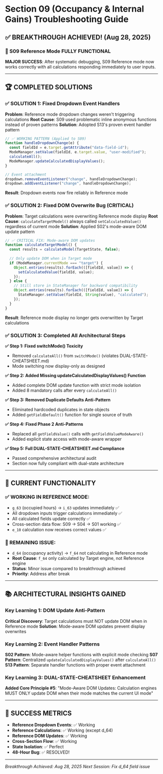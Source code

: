 # Section 09 (Occupancy & Internal Gains) Troubleshooting Guide

## ✅ BREAKTHROUGH ACHIEVED! (Aug 28, 2025)

### **🎉 S09 Reference Mode FULLY FUNCTIONAL**

**MAJOR SUCCESS**: After systematic debugging, S09 Reference mode now works correctly with all calculations responding immediately to user inputs.

---

## 🏆 COMPLETED SOLUTIONS

### **✅ SOLUTION 1: Fixed Dropdown Event Handlers**

**Problem**: Reference mode dropdown changes weren't triggering calculations
**Root Cause**: S09 used problematic inline anonymous functions instead of proven patterns
**Solution**: Adopted S13's proven event handler pattern

```javascript
// ✅ WORKING PATTERN (Applied to S09)
function handleDropdownChange(e) {
  const fieldId = e.target.getAttribute("data-field-id");
  ModeManager.setValue(fieldId, e.target.value, "user-modified");
  calculateAll();
  ModeManager.updateCalculatedDisplayValues();
}

// Event attachment
dropdown.removeEventListener("change", handleDropdownChange);
dropdown.addEventListener("change", handleDropdownChange);
```

**Result**: Dropdown events now fire reliably in Reference mode

### **✅ SOLUTION 2: Fixed DOM Overwrite Bug (CRITICAL)**

**Problem**: Target calculations were overwriting Reference mode display
**Root Cause**: `calculateTargetModel()` always called `setCalculatedValue()` regardless of current mode
**Solution**: Applied S02's mode-aware DOM update pattern

```javascript
// ✅ CRITICAL FIX: Mode-aware DOM updates
function calculateTargetModel() {
  const results = calculateModel(TargetState, false);
  
  // Only update DOM when in Target mode
  if (ModeManager.currentMode === "target") {
    Object.entries(results).forEach(([fieldId, value]) => {
      setCalculatedValue(fieldId, value);
    });
  } else {
    // Still store in StateManager for backward compatibility
    Object.entries(results).forEach(([fieldId, value]) => {
      StateManager.setValue(fieldId, String(value), "calculated");
    });
  }
}
```

**Result**: Reference mode display no longer gets overwritten by Target calculations

### **✅ SOLUTION 3: Completed All Architectural Steps**

**✅ Step 1: Fixed switchMode() Toxicity**
- Removed `calculateAll()` from `switchMode()` (violates DUAL-STATE-CHEATSHEET.md)
- Mode switching now display-only as designed

**✅ Step 2: Added Missing updateCalculatedDisplayValues() Function**
- Added complete DOM update function with strict mode isolation
- Added 8 mandatory calls after every `calculateAll()`

**✅ Step 3: Removed Duplicate Defaults Anti-Pattern**
- Eliminated hardcoded duplicates in state objects
- Added `getFieldDefault()` function for single source of truth

**✅ Step 4: Fixed Phase 2 Anti-Patterns**
- Replaced all `getFieldValue()` calls with `getFieldValueModeAware()`
- Added explicit state access with mode-aware wrapper

**✅ Step 5: Full DUAL-STATE-CHEATSHEET.md Compliance**
- Passed comprehensive architectural audit
- Section now fully compliant with dual-state architecture

---

## 🎯 CURRENT FUNCTIONALITY

### **✅ WORKING IN REFERENCE MODE:**
- `g_63` (occupied hours) → `i_63` updates immediately ✅
- All dropdown inputs trigger calculations immediately ✅
- All calculated fields update correctly ✅
- Cross-section data flow: S09 → S04 → S01 working ✅
- `e_10` calculation now receives correct values ✅

### **🔧 REMAINING ISSUE:**
- `d_64` (occupancy activity) → `f_64` not calculating in Reference mode
- **Root Cause**: `f_64` only calculated by Target engine, not Reference engine
- **Status**: Minor issue compared to breakthrough achieved
- **Priority**: Address after break

---

## 📚 ARCHITECTURAL INSIGHTS GAINED

### **Key Learning 1: DOM Update Anti-Pattern**
**Critical Discovery**: Target calculations must NOT update DOM when in Reference mode
**Solution**: Mode-aware DOM updates prevent display overwrites

### **Key Learning 2: Event Handler Patterns**
**S02 Pattern**: Mode-aware helper functions with explicit mode checking
**S07 Pattern**: Centralized `updateCalculatedDisplayValues()` after `calculateAll()`
**S13 Pattern**: Separate handler functions with proper event attachment

### **Key Learning 3: DUAL-STATE-CHEATSHEET Enhancement**
**Added Core Principle #5**: "Mode-Aware DOM Updates: Calculation engines MUST ONLY update DOM when their mode matches the current UI mode"

---

## 🎉 SUCCESS METRICS

- **Reference Dropdown Events**: ✅ Working
- **Reference Calculations**: ✅ Working (except d_64)
- **Reference DOM Updates**: ✅ Working
- **Cross-Section Flow**: ✅ Working
- **State Isolation**: ✅ Perfect
- **48-Hour Bug**: ✅ RESOLVED!

---

*Breakthrough Achieved: Aug 28, 2025*
*Next Session: Fix d_64 field issue*